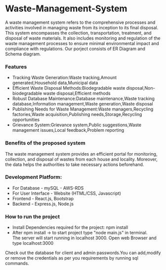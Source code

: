 # Waste-Management-System

A waste management system refers to the comprehensive processes and activities involved in managing waste from its inception to its final disposal. This system encompasses the collection, transportation, treatment, and disposal of waste materials. It also includes monitoring and regulation of the waste management processes to ensure minimal environmental impact and compliance with regulations.
Our porject consists of ER Diagram and Schema diagram.

### Features
* Tracking Waste Generation:Waste tracking,Amount generated,Household data,Municipal data
* Efficient Waste Disposal Methods:Biodegradable waste disposal,Non-biodegradable waste disposal,Efficient methods
* Robust Database Maintenance:Database maintenance,Waste tracking database,Information management,Waste generation,Waste disposal
* Publishing Needs for Waste Management:Waste managers,Recycling factories,Waste acquisition,Publishing needs,Storage,Recycling opportunities
* Grievance System:Grievance system,Public suggestions,Waste management issues,Local feedback,Problem reporting

### Benefits of the proposed system
The waste management system provides an efficient portal for monitoring, collection, and disposal of wastes from each house and locality. Moreover, the data helps the authorities to take necessary actions beforehand. 

### Development Platform: 
* For Database 		- mySQL - AWS-RDS
* For User Interface	- Website (HTML/CSS, Javascript)
* Frontend			- React.js, Bootstrap
* Backend 			- Express.js, Node.js 
 
 ### How to run the project
 * Install Dependencies required for the project: npm install 
 * After npm install -> to start project type "node main.js" in terminal.<br>
 The server will start running in localhost 3000. Open web Browser and type localhost:3000

 Check out the database for client and admin passwords.You can add,modify or remove the credentials as per you requirements by running sql commands.
